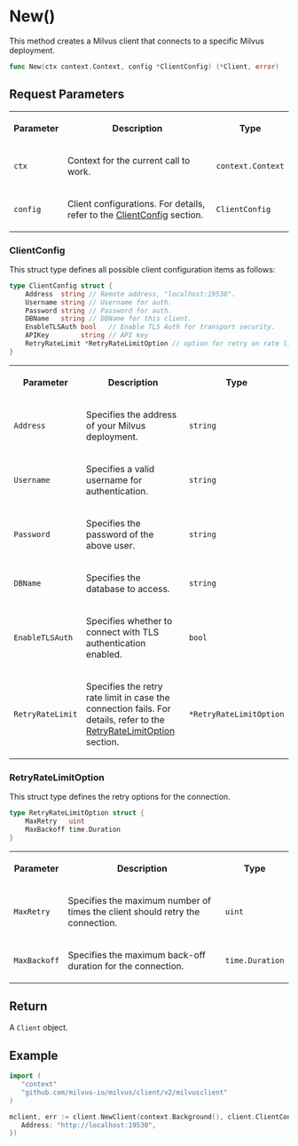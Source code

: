 # New()

This method creates a Milvus client that connects to a specific Milvus deployment.

```go
func New(ctx context.Context, config *ClientConfig) (*Client, error)
```

## Request Parameters

<table>
   <tr>
     <th><p>Parameter</p></th>
     <th><p>Description</p></th>
     <th><p>Type</p></th>
   </tr>
   <tr>
     <td><p><code>ctx</code></p></td>
     <td><p>Context for the current call to work.</p></td>
     <td><p><code>context.Context</code></p></td>
   </tr>
   <tr>
     <td><p><code>config</code></p></td>
     <td><p>Client configurations.  For details, refer to the <a href="./v2-Client-New#clientconfig">ClientConfig</a> section.</p></td>
     <td><p><code>ClientConfig</code></p></td>
   </tr>
</table>

### ClientConfig

This struct type defines all possible client configuration items as follows:

```go
type ClientConfig struct {
    Address  string // Remote address, "localhost:19530".
    Username string // Username for auth.
    Password string // Password for auth.
    DBName   string // DBName for this client.
    EnableTLSAuth bool   // Enable TLS Auth for transport security.
    APIKey        string // API key
    RetryRateLimit *RetryRateLimitOption // option for retry on rate limit inteceptor
}
```

<table>
   <tr>
     <th><p>Parameter</p></th>
     <th><p>Description</p></th>
     <th><p>Type</p></th>
   </tr>
   <tr>
     <td><p><code>Address</code></p></td>
     <td><p>Specifies the address of your Milvus deployment.</p></td>
     <td><p><code>string</code></p></td>
   </tr>
   <tr>
     <td><p><code>Username</code></p></td>
     <td><p>Specifies a valid username for authentication.</p></td>
     <td><p><code>string</code></p></td>
   </tr>
   <tr>
     <td><p><code>Password</code></p></td>
     <td><p>Specifies the password of the above user.</p></td>
     <td><p><code>string</code></p></td>
   </tr>
   <tr>
     <td><p><code>DBName</code></p></td>
     <td><p>Specifies the database to access.</p></td>
     <td><p><code>string</code></p></td>
   </tr>
   <tr>
     <td><p><code>EnableTLSAuth</code></p></td>
     <td><p>Specifies whether to connect with TLS authentication enabled.</p></td>
     <td><p><code>bool</code></p></td>
   </tr>
   <tr>
     <td><p><code>RetryRateLimit</code></p></td>
     <td><p>Specifies the retry rate limit in case the connection fails. For details, refer to the <a href="./v2-Client-New#retryratelimitoption">RetryRateLimitOption</a> section.</p></td>
     <td><p><code>*RetryRateLimitOption</code></p></td>
   </tr>
</table>

### RetryRateLimitOption

This struct type defines the retry options for the connection.

```go
type RetryRateLimitOption struct {
    MaxRetry   uint
    MaxBackoff time.Duration
}
```

<table>
   <tr>
     <th><p>Parameter</p></th>
     <th><p>Description</p></th>
     <th><p>Type</p></th>
   </tr>
   <tr>
     <td><p><code>MaxRetry</code></p></td>
     <td><p>Specifies the maximum number of times the client should retry the connection.</p></td>
     <td><p><code>uint</code></p></td>
   </tr>
   <tr>
     <td><p><code>MaxBackoff</code></p></td>
     <td><p>Specifies the maximum back-off duration for the connection.</p></td>
     <td><p><code>time.Duration</code></p></td>
   </tr>
</table>

## Return

A `Client` object.

## Example

```go
import (
   "context"
   "github.com/milvus-io/milvus/client/v2/milvusclient"
)

mclient, err := client.NewClient(context.Background(), client.ClientConfig{
   Address: "http://localhost:19530",
})
```

